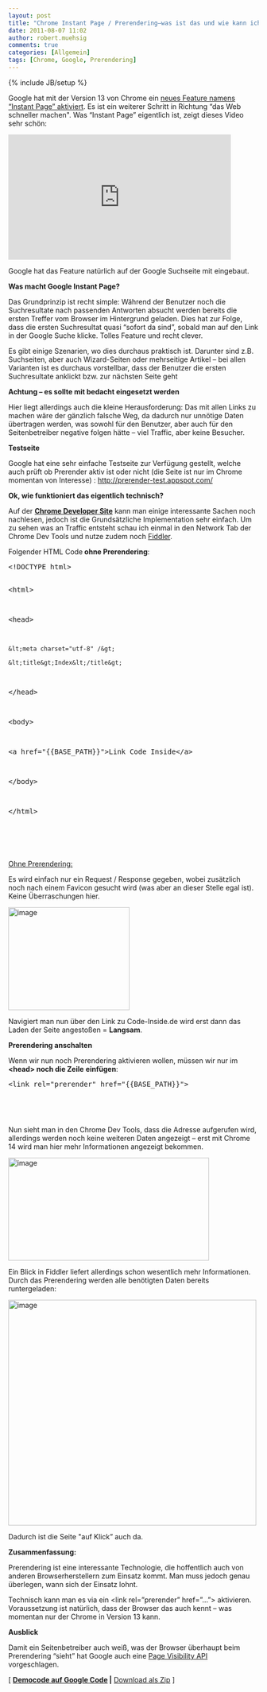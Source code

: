 ```yaml
---
layout: post
title: "Chrome Instant Page / Prerendering–was ist das und wie kann ich das nutzen?"
date: 2011-08-07 11:02
author: robert.muehsig
comments: true
categories: [Allgemein]
tags: [Chrome, Google, Prerendering]
---
```

{% include JB/setup %}
<p>Google hat mit der Version 13 von Chrome ein <a href="http://chrome.blogspot.com/2011/08/instant-pages-on-google-chrome.html">neues Feature namens “Instant Page” aktiviert</a>. Es ist ein weiterer Schritt in Richtung “das Web schneller machen". Was “Instant Page” eigentlich ist, zeigt dieses Video sehr schön:</p> <div style="padding-bottom: 0px; margin: 0px; padding-left: 0px; padding-right: 0px; display: inline; float: none; padding-top: 0px" id="scid:5737277B-5D6D-4f48-ABFC-DD9C333F4C5D:9ab28d32-765b-4ea9-a4ea-154550050c5f" class="wlWriterEditableSmartContent"><div><object width="448" height="252"><param name="movie" value="http://www.youtube.com/v/_Jn93FDx9oI?hl=en&amp;hd=1"></param><embed src="http://www.youtube.com/v/_Jn93FDx9oI?hl=en&amp;hd=1" type="application/x-shockwave-flash" width="448" height="252"></embed></object></div></div> <p>Google hat das Feature natürlich auf der Google Suchseite mit eingebaut. </p> <p><strong>Was macht Google Instant Page?</strong></p> <p>Das Grundprinzip ist recht simple: Während der Benutzer noch die Suchresultate nach passenden Antworten absucht werden bereits die ersten Treffer vom Browser im Hintergrund geladen. Dies hat zur Folge, dass die ersten Suchresultat quasi “sofort da sind”, sobald man auf den Link in der Google Suche klicke. Tolles Feature und recht clever.</p> <p>Es gibt einige Szenarien, wo dies durchaus praktisch ist. Darunter sind z.B. Suchseiten, aber auch Wizard-Seiten oder mehrseitige Artikel – bei allen Varianten ist es durchaus vorstellbar, dass der Benutzer die ersten Suchresultate anklickt bzw. zur nächsten Seite geht</p> <p><strong>Achtung – es sollte mit bedacht eingesetzt werden</strong></p> <p>Hier liegt allerdings auch die kleine Herausforderung: Das mit allen Links zu machen wäre der gänzlich falsche Weg, da dadurch nur unnötige Daten übertragen werden, was sowohl für den Benutzer, aber auch für den Seitenbetreiber negative folgen hätte – viel Traffic, aber keine Besucher. </p> <p><strong>Testseite</strong></p> <p>Google hat eine sehr einfache Testseite zur Verfügung gestellt, welche auch prüft ob Prerender aktiv ist oder nicht (die Seite ist nur im Chrome momentan von Interesse) : <a href="http://prerender-test.appspot.com/">http://prerender-test.appspot.com/</a></p> <p><strong>Ok, wie funktioniert das eigentlich technisch?</strong></p> <p>Auf der <a href="http://code.google.com/chrome/whitepapers/prerender.html"><strong>Chrome Developer Site</strong></a> kann man einige interessante Sachen noch nachlesen, jedoch ist die Grundsätzliche Implementation sehr einfach. Um zu sehen was an Traffic entsteht schau ich einmal in den Network Tab der Chrome Dev Tools und nutze zudem noch <a href="http://www.fiddler2.com/fiddler2/">Fiddler</a>.</p> <p>Folgender HTML Code<strong> ohne Prerendering</strong>:</p> <div style="padding-bottom: 0px; margin: 0px; padding-left: 0px; padding-right: 0px; display: inline; float: none; padding-top: 0px" id="scid:812469c5-0cb0-4c63-8c15-c81123a09de7:a1cf2fee-f07e-4f66-84ad-560dfbcb5ce8" class="wlWriterEditableSmartContent"><pre name="code" class="c#">&lt;!DOCTYPE html&gt;

&lt;html&gt;

&lt;head&gt;

    &lt;meta charset="utf-8" /&gt;

    &lt;title&gt;Index&lt;/title&gt;

&lt;/head&gt;



&lt;body&gt;

    

&lt;a href="{{BASE_PATH}}"&gt;Link Code Inside&lt;/a&gt;

&lt;/body&gt;

&lt;/html&gt;


</pre></div>
<p>&nbsp;</p>
<p><u>Ohne Prerendering:</u></p>
<p>Es wird einfach nur ein Request / Response gegeben, wobei zusätzlich noch nach einem Favicon gesucht wird (was aber an dieser Stelle egal ist). Keine Überraschungen hier.</p>
<p><a href="{{BASE_PATH}}/assets/wp-images/image1326.png"><img style="background-image: none; border-bottom: 0px; border-left: 0px; margin: 0px; padding-left: 0px; padding-right: 0px; display: inline; border-top: 0px; border-right: 0px; padding-top: 0px" title="image" border="0" alt="image" src="{{BASE_PATH}}/assets/wp-images/image_thumb508.png" width="244" height="207"></a></p>
<p>Navigiert man nun über den Link zu Code-Inside.de wird erst dann das Laden der Seite angestoßen = <strong>Langsam</strong>.</p>
<p><strong>Prerendering anschalten</strong></p>
<p>Wenn wir nun noch Prerendering aktivieren wollen, müssen wir nur im<strong> &lt;head&gt; noch die Zeile</strong> <strong>einfügen</strong>:</p>
<div style="padding-bottom: 0px; margin: 0px; padding-left: 0px; padding-right: 0px; display: inline; float: none; padding-top: 0px" id="scid:812469c5-0cb0-4c63-8c15-c81123a09de7:81a4ddc0-4d6f-4246-a3b0-fa6c16d84d9a" class="wlWriterEditableSmartContent"><pre name="code" class="c#">&lt;link rel="prerender" href="{{BASE_PATH}}"&gt;




</pre></div>
<p>&nbsp;</p>
<p>Nun sieht man in den Chrome Dev Tools, dass die Adresse aufgerufen wird, allerdings werden noch keine weiteren Daten angezeigt – erst mit Chrome 14 wird man hier mehr Informationen angezeigt bekommen.</p>
<p><a href="{{BASE_PATH}}/assets/wp-images/image1327.png"><img style="background-image: none; border-bottom: 0px; border-left: 0px; padding-left: 0px; padding-right: 0px; display: inline; border-top: 0px; border-right: 0px; padding-top: 0px" title="image" border="0" alt="image" src="{{BASE_PATH}}/assets/wp-images/image_thumb509.png" width="404" height="207"></a></p>
<p>Ein Blick in Fiddler liefert allerdings schon wesentlich mehr Informationen. Durch das Prerendering werden alle benötigten Daten bereits runtergeladen:</p>
<p><a href="{{BASE_PATH}}/assets/wp-images/image1328.png"><img style="background-image: none; border-bottom: 0px; border-left: 0px; padding-left: 0px; padding-right: 0px; display: inline; border-top: 0px; border-right: 0px; padding-top: 0px" title="image" border="0" alt="image" src="{{BASE_PATH}}/assets/wp-images/image_thumb510.png" width="499" height="454"></a></p>
<p>Dadurch ist die Seite "auf Klick” auch da. </p>
<p><strong>Zusammenfassung:</strong></p>
<p>Prerendering ist eine interessante Technologie, die hoffentlich auch von anderen Browserherstellern zum Einsatz kommt. Man muss jedoch genau überlegen, wann sich der Einsatz lohnt.</p>
<p>Technisch kann man es via ein &lt;link rel=”prerender” href=”…”&gt; aktivieren. Voraussetzung ist natürlich, dass der Browser das auch kennt – was momentan nur der Chrome in Version 13 kann.</p>
<p><strong>Ausblick</strong></p>
<p>Damit ein Seitenbetreiber auch weiß, was der Browser überhaupt beim Prerendering “sieht” hat Google auch eine <a href="http://code.google.com/chrome/whitepapers/pagevisibility.html">Page Visibility API</a> vorgeschlagen.</p>






<p>[ <a href="http://code.google.com/p/code-inside/source/browse/#git%2F2011%2FChromePrerender"><strong>Democode auf Google Code</strong></a><strong> |</strong> <a href="{{BASE_PATH}}/assets/files/democode/chromeprerender/chromeprerender.zip">Download als Zip</a> ]</p>
